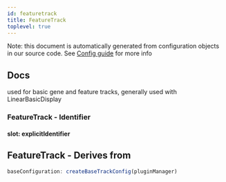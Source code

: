 ```yaml
---
id: featuretrack
title: FeatureTrack
toplevel: true
---
```


Note: this document is automatically generated from configuration objects in our
source code. See [Config guide](/docs/config_guide) for more info

## Docs

used for basic gene and feature tracks, generally used with LinearBasicDisplay

### FeatureTrack - Identifier

#### slot: explicitIdentifier

## FeatureTrack - Derives from

```js
baseConfiguration: createBaseTrackConfig(pluginManager)
```
